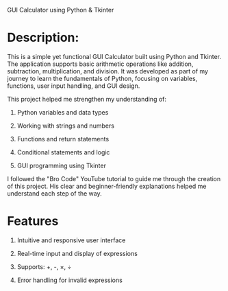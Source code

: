 GUI Calculator using Python & Tkinter

# Description:

This is a simple yet functional GUI Calculator built using Python and Tkinter. 
The application supports basic arithmetic operations like addition, subtraction, multiplication, and division. 
It was developed as part of my journey to learn the fundamentals of Python, focusing on variables, functions, user input handling, and GUI design.

This project helped me strengthen my understanding of:

1. Python variables and data types

2. Working with strings and numbers

3. Functions and return statements

4. Conditional statements and logic

5. GUI programming using Tkinter

 I followed the "Bro Code" YouTube tutorial to guide me through the creation of this project. 
 His clear and beginner-friendly explanations helped me understand each step of the way.

# Features

1. Intuitive and responsive user interface

2. Real-time input and display of expressions

3. Supports: +, -, ×, ÷

4. Error handling for invalid expressions
